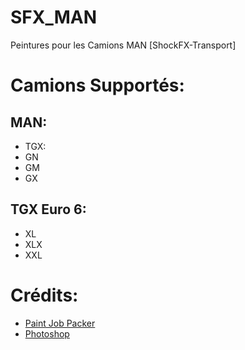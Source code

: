 # SFX_MAN
Peintures pour les Camions MAN [ShockFX-Transport]

# Camions Supportés:
## MAN:
- TGX:
 - GN
 - GM
 - GX
## TGX Euro 6:
 - XL
 - XLX
 - XXL

# Crédits:
- [Paint Job Packer](https://sharemods.com/uv48qyjsr6nj/Paint-Job-Packer-v1.10.3-Windows.zip.html)
- [Photoshop](https://www.adobe.com/fr/products/photoshop)
